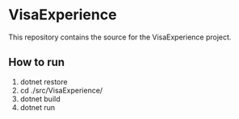 # VisaExperience

This repository contains the source for the VisaExperience project.

## How to run

1. dotnet restore
2. cd ./src/VisaExperience/
3. dotnet build
4. dotnet run